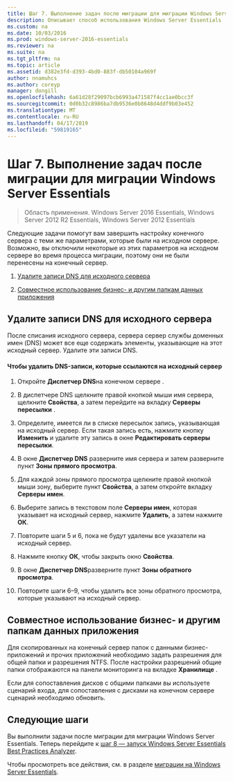 ```yaml
---
title: Шаг 7. Выполнение задач после миграции для миграции Windows Server Essentials
description: Описывает способ использования Windows Server Essentials
ms.custom: na
ms.date: 10/03/2016
ms.prod: windows-server-2016-essentials
ms.reviewer: na
ms.suite: na
ms.tgt_pltfrm: na
ms.topic: article
ms.assetid: d382e3fd-d393-4bd0-883f-db50104a969f
author: nnamuhcs
ms.author: coreyp
manager: dongill
ms.openlocfilehash: 6a61d28f29097bcb6993a471587f4cc1ae0bcc3f
ms.sourcegitcommit: 0d0b32c8986ba7db9536e0b8648d4ddf9b03e452
ms.translationtype: MT
ms.contentlocale: ru-RU
ms.lasthandoff: 04/17/2019
ms.locfileid: "59819165"
---
```

# <a name="step-7-perform-post-migration-tasks-for-the-windows-server-essentials-migration"></a>Шаг 7. Выполнение задач после миграции для миграции Windows Server Essentials

>Область применения. Windows Server 2016 Essentials, Windows Server 2012 R2 Essentials, Windows Server 2012 Essentials

Следующие задачи помогут вам завершить настройку конечного сервера с теми же параметрами, которые были на исходном сервере. Возможно, вы отключили некоторые из этих параметров на исходном сервере во время процесса миграции, поэтому они не были перенесены на конечный сервер.  
  
1.  [Удалите записи DNS для исходного сервера](Step-7--Perform-post-migration-tasks-for-the-Windows-Server-Essentials-migration.md#BKMK_DeleteDNSEntries)  
  
2.  [Совместное использование бизнес- и другим папкам данных приложения](Step-7--Perform-post-migration-tasks-for-the-Windows-Server-Essentials-migration.md#BKMK_ShareLineOfBusinessAndOtherApplications)  
  
##  <a name="BKMK_DeleteDNSEntries"></a> Удалите записи DNS для исходного сервера  
 После списания исходного сервера, сервера сервер службы доменных имен (DNS) может все еще содержать элементы, указывающие на этот исходный сервер. Удалите эти записи DNS.  
  
#### <a name="to-delete-dns-entries-that-point-to-the-source-server"></a>Чтобы удалить DNS-записи, которые ссылаются на исходный сервер  
  
1.  Откройте **Диспетчер DNS**на конечном сервере .  
  
2.  В диспетчере DNS щелкните правой кнопкой мыши имя сервера, щелкните **Свойства**, а затем перейдите на вкладку **Серверы пересылки** .  
  
3.  Определите, имеется ли в списке пересылок запись, указывающая на исходный сервер. Если такая запись есть, нажмите кнопку **Изменить** и удалите эту запись в окне **Редактировать серверы пересылки**.  
  
4.  В окне **Диспетчер DNS** разверните имя сервера и затем разверните пункт **Зоны прямого просмотра**.  
  
5.  Для каждой зоны прямого просмотра щелкните правой кнопкой мыши зону, выберите пункт **Свойства**, а затем откройте вкладку **Серверы имен**.  
  
6.  Выберите запись в текстовом поле **Серверы имен**, которая указывает на исходный сервер, нажмите **Удалить**, а затем нажмите **ОК**.  
  
7.  Повторите шаги 5 и 6, пока не будут удалены все указатели на исходный сервер.  
  
8.  Нажмите кнопку **ОК**, чтобы закрыть окно **Свойства**.  
  
9. В окне **Диспетчер DNS**разверните пункт **Зоны обратного просмотра**.  
  
10. Повторите шаги 6–9, чтобы удалить все зоны обратного просмотра, которые указывают на исходный сервер.  
  
##  <a name="BKMK_ShareLineOfBusinessAndOtherApplications"></a> Совместное использование бизнес- и другим папкам данных приложения  
 Для скопированных на конечный сервер папок с данными бизнес-приложений и прочих приложений необходимо задать разрешения для общей папки и разрешения NTFS. После настройки разрешений общие папки отображаются на панели мониторинга на вкладке **Хранилище** .  
  
 Если для сопоставления дисков с общими папками вы используете сценарий входа, для сопоставления с дисками на конечном сервере сценарий необходимо обновить.  
  
## <a name="next-steps"></a>Следующие шаги  
 Вы выполнили задачи после миграции для миграции Windows Server Essentials. Теперь перейдите к [шаг 8 — запуск Windows Server Essentials Best Practices Analyzer](Step-8--Run-the-Windows-Server-Essentials-Best-Practices-Analyzer.md).  
  

Чтобы просмотреть все действия, см. в разделе [миграции на Windows Server Essentials](Migrate-from-Previous-Versions-to-Windows-Server-Essentials-or-Windows-Server-Essentials-Experience.md).


